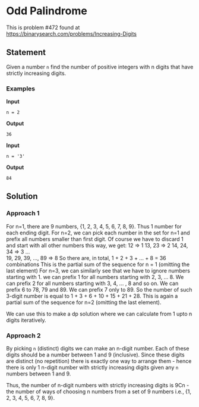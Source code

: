 # Odd Palindrome

This is problem #472 found at https://binarysearch.com/problems/Increasing-Digits

## Statement

Given a number `n` find the number of positive integers with n digits that have strictly increasing digits.

### Examples

**Input**
```
n = 2
```
**Output**
```
36
```
**Input**
```
n = '3'
```
**Output**
```
84
```

## Solution

### Approach 1

For n=1, there are 9 numbers, {1, 2, 3, 4, 5, 6, 7, 8, 9}. Thus 1 number for each ending digit.
For n=2, we can pick each number in the set for n=1 and prefix all numbers smaller than first digit. Of course we have to discard 1 and start with all other numbers this way, we get:
    12                   => 1
    13, 23               => 2
    14, 24, 34           => 3
    ...                  
    19, 29, 39, ..., 89  => 8
    So there are, in total, 1 + 2 + 3 + ... + 8 = 36 combinations
    This is the partial sum of the sequence for n = 1 (omitting the last element)
For n=3, we can similarly see that we have to ignore numbers starting with 1. we can prefix 1 for all numbers starting with 2, 3, ... 8. We can prefix 2 for all numbers starting with 3, 4, ... , 8 and so on. We can prefix 6 to 78, 79 and 89. We can prefix 7 only to 89. So the number of such 3-digit number is equal to 1 + 3 + 6 + 10 + 15 + 21 + 28. This is again a partial sum of the sequence for n=2 (omitting the last element).

We can use this to make a dp solution where we can calculate from 1 upto n digits iteratively.

### Approach 2
By picking `n` (distinct) digits we can make an n-digit number. Each of these digits should be a number between 1 and 9 (inclusive).
Since these digits are distinct (no repetition) there is exactly one way to arrange them - hence there is only 1 n-digit number with strictly increasing digits given any `n` numbers between 1 and 9.

Thus, the number of n-digit numbers with strictly increasing digits is 9Cn - the number of ways of choosing n numbers from a set of 9 numbers i.e., {1, 2, 3, 4, 5, 6, 7, 8, 9}.
